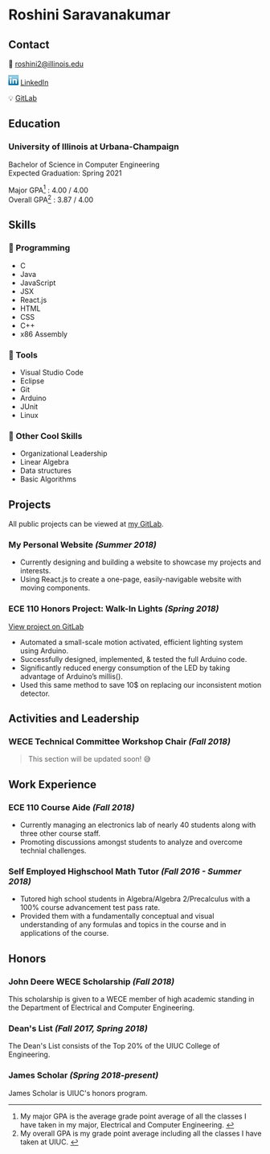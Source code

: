 # Roshini Saravanakumar  

## Contact  

📧 roshini2@illinois.edu

![LinkedIn Logo](/smol_linkedin_logo.png) [LinkedIn](https://www.linkedin.com/in/roshini-saravanakumar) 

💡 [GitLab](https://gitlab.com/roshinis)

<div id="education">   

  ## Education

  ### University of Illinois at Urbana-Champaign

  Bachelor of Science in Computer Engineering  
  Expected Graduation: Spring 2021
 
  Major GPA<a href="#footnotes" ><sup>1</sup></a> : 4.00 / 4.00  
  Overall GPA<a href="#footnotes"><sup>2</sup></a> : 3.87 / 4.00  

</div>

## Skills

### 🌻 Programming
- C 
- Java 
- JavaScript 
- JSX 
- React.js 
- HTML 
- CSS   
- C++ 
- x86 Assembly
  
### 🔧 Tools

- Visual Studio Code
- Eclipse
- Git
- Arduino  
- JUnit 
- Linux
 
### 🌈 Other Cool Skills  
- Organizational Leadership 
- Linear Algebra 
- Data structures 
- Basic Algorithms 


## Projects

All public projects can be viewed at [my GitLab](https://gitlab.com/roshinis).

### My Personal Website *(Summer 2018)*

-	Currently designing and building a website to showcase my projects and interests.
- Using React.js to create a one-page, easily-navigable website with moving components.

### ECE 110 Honors Project: Walk-In Lights *(Spring 2018)*

[View project on GitLab](https://gitlab.com/roshinis/ece110_honorsproject)

- Automated a small-scale motion activated, efficient lighting system using Arduino.
- Successfully designed, implemented, & tested the full Arduino code. 
-	Significantly reduced energy consumption of the LED by taking advantage of Arduino’s millis().  
- Used this same method to save 10$ on replacing our inconsistent motion detector.
 
## Activities and Leadership 
 
### WECE Technical Committee Workshop Chair *(Fall 2018)*  

> This section will be updated soon! 😅

## Work Experience 

### ECE 110 Course Aide *(Fall 2018)*  

- Currently managing an electronics lab of nearly 40 students along with three other course staff. 
- Promoting discussions amongst students to analyze and overcome technial challenges. 

### Self Employed Highschool Math Tutor *(Fall 2016 - Summer 2018)* 
- Tutored high school students in Algebra/Algebra 2/Precalculus with a 100% course advancement test pass rate. 
- Provided them with a fundamentally conceptual and visual understanding of any formulas and topics in the course and in applications of the course. 

## Honors 
 
### John Deere WECE Scholarship *(Fall 2018)* 
 
This scholarship is given to a WECE member of high academic standing in the Department of Electrical and Computer Engineering. 

### Dean's List *(Fall 2017, Spring 2018)*

The Dean's List consists of the Top 20% of the UIUC College of Engineering.

### James Scholar *(Spring 2018-present)*

James Scholar is UIUC's honors program. 

<div id="footnotes">  

  ---
  <ol> 
    <li>My major GPA is the average grade point average of all the classes I have taken in my major, Electrical and Computer Engineering. <a href="#education">↩️</a></li>
    <li>My overall GPA is my grade point average including all the classes I have taken at UIUC. <a href="#education">↩️</a></li>  
  </ol> 

</div>